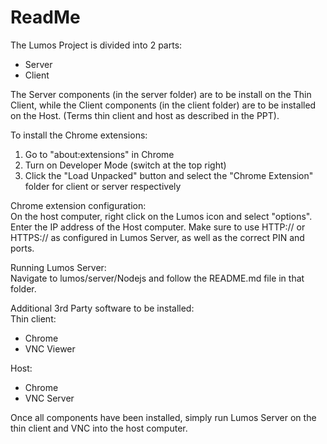 <h1>ReadMe</h1>

The Lumos Project is divided into 2 parts:
<ul>
<li>Server</li>
<li>Client</li>
</ul>

The Server components (in the server folder) are to be install on the Thin Client, while the Client components (in the client folder) are to be installed on the Host. (Terms thin client and host as described in the PPT).

To install the Chrome extensions:
<ol>
<li>Go to "about:extensions" in Chrome</li>
<li>Turn on Developer Mode (switch at the top right)</li>
<li>Click the "Load Unpacked" button and select the "Chrome Extension" folder for client or server respectively</li>
</ol>

Chrome extension configuration:<br>
On the host computer, right click on the Lumos icon and select "options". Enter the IP address of the Host computer. Make sure to use HTTP:// or HTTPS:// as configured in Lumos Server, as well as the correct PIN and ports.

Running Lumos Server:<br>
Navigate to lumos/server/Nodejs and follow the README.md file in that folder.

Additional 3rd Party software to be installed: <br>
Thin client:
<ul>
<li>Chrome</li>
<li>VNC Viewer</li>
</ul>
Host:
<ul>
<li>Chrome</li>
<li>VNC Server</li>
</ul>

Once all components have been installed, simply run Lumos Server on the thin client and VNC into the host computer.
